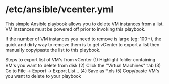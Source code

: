 # /etc/ansible/vcenter.yml
This simple Ansible playbook allows you to delete VM instances from a list.
VM instances must be powered off prior to invoking this playbook. 

If the number of VM instances you need to remove is large (eg: 100+), the quick and dirty way to remove them is to get vCenter to export a list then manually copy/paste the list to this playbook. 

Steps to export list of VM's from vCenter
(1) Highlight folder containing VM's you want to delete from disk
(2) Click the "Virtual Machines" tab
(3) Go to File -> Export -> Export List...
(4) Save as *.xls 
(5) Copy/paste VM's you want to delete to your playbook
